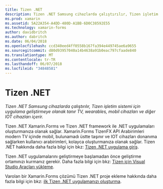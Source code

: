 ```yaml
---
title: Tizen .NET
description: Tizen .NET Samsung cihazlarda çalıştırılır, Tizen işletim sistemi için uygulama geliştirmeye olanak tanır TV, wearables, mobil cihazları ve diğer IOT cihazları içerir.
ms.prod: xamarin
ms.assetid: 5A22A354-A4DD-480D-A1BB-6D0C38592E55
ms.technology: xamarin-forms
author: davidbritch
ms.author: dabritch
ms.date: 06/04/2018
ms.openlocfilehash: ccd340eed4ff0558b167fa394e449745ae6a9655
ms.sourcegitcommit: d80d93957040a14b4638a91b0eac797cfaade840
ms.translationtype: MT
ms.contentlocale: tr-TR
ms.lasthandoff: 06/07/2018
ms.locfileid: "34848581"
---
```

# <a name="tizen-net"></a>Tizen .NET

_Tizen .NET Samsung cihazlarda çalıştırılır, Tizen işletim sistemi için uygulama geliştirmeye olanak tanır TV, wearables, mobil cihazları ve diğer IOT cihazları içerir._

Tizen .NET Xamarin.Forms ve Tizen .NET framework ile .NET uygulamaları oluşturmanıza olanak sağlar. Xamarin.Forms TizenFX API Arabirimleri modern TV içinde mobil, bulunamadı üstte taşınır ve IOT cihazları donanıma sağlarken kullanıcı arabirimleri, kolayca oluşturmanıza olanak sağlar. Tizen .NET hakkında daha fazla bilgi için bkz: [Tizen .NET uygulama giriş](https://developer.tizen.org/development/training/.net-application).

Tizen .NET uygulamalarını geliştirmeye başlamadan önce geliştirme ortamınızı kurmanız gerekir. Daha fazla bilgi için bkz: [Tizen için Visual Studio Araçları yükleme](https://developer.tizen.org/development/visual-studio-tools-tizen/installing-visual-studio-tools-tizen).

Varolan bir Xamarin.Forms çözümü Tizen .NET proje ekleme hakkında daha fazla bilgi için bkz: [ilk Tizen .NET uygulamanızı oluşturma](https://developer.tizen.org/development/training/.net-application/creating-your-first-tizen-.net-application).
